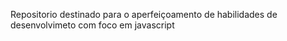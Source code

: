 Repositorio destinado para o aperfeiçoamento de habilidades de desenvolvimeto com foco em javascript

